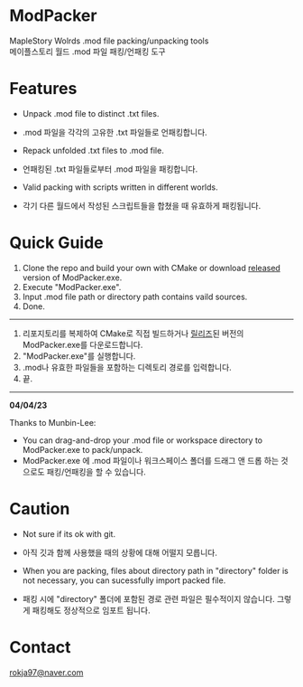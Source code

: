 # ModPacker
MapleStory Wolrds .mod file packing/unpacking tools  
메이플스토리 월드 .mod 파일 패킹/언패킹 도구

# Features
- Unpack .mod file to distinct .txt files.  
- .mod 파일을 각각의 고유한 .txt 파일들로 언패킹합니다.

- Repack unfolded .txt files to .mod file.  
- 언패킹된 .txt 파일들로부터 .mod 파일을 패킹합니다.

- Valid packing with scripts written in different worlds.  
- 각기 다른 월드에서 작성된 스크립트들을 합쳤을 때 유효하게 패킹됩니다.

# Quick Guide
1. Clone the repo and build your own with CMake or download [released](https://github.com/SeokguKim/ModPacker/releases) version of ModPacker.exe.
2. Execute "ModPacker.exe".
3. Input .mod file path or directory path contains vaild sources.
4. Done.
---
1. 리포지토리를 복제하여 CMake로 직접 빌드하거나 [릴리즈](https://github.com/SeokguKim/ModPacker/releases)된 버전의 ModPacker.exe를 다운로드합니다. 
2. "ModPacker.exe"를 실행합니다.
3. .mod나 유효한 파일들을 포함하는 디렉토리 경로를 입력합니다.
4. 끝.
---
**04/04/23**

Thanks to Munbin-Lee:
- You can drag-and-drop your .mod file or workspace directory to ModPacker.exe to pack/unpack.  
- ModPacker.exe 에 .mod 파일이나 워크스페이스 폴더를 드래그 앤 드롭 하는 것으로도 패킹/언패킹을 할 수 있습니다.

# Caution
- Not sure if its ok with git.  
- 아직 깃과 함께 사용했을 때의 상황에 대해 어떨지 모릅니다.

- When you are packing, files about directory path in "directory" folder is not necessary, you can sucessfully import packed file.  
- 패킹 시에 "directory" 폴더에 포함된 경로 관련 파일은 필수적이지 않습니다. 그렇게 패킹해도 정상적으로 임포트 됩니다.

# Contact
rokja97@naver.com
